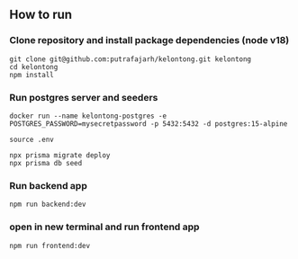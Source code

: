 ## How to run

### Clone repository and install package dependencies (node v18)
```
git clone git@github.com:putrafajarh/kelontong.git kelontong
cd kelontong
npm install
```

### Run postgres server and seeders
```
docker run --name kelontong-postgres -e POSTGRES_PASSWORD=mysecretpassword -p 5432:5432 -d postgres:15-alpine

source .env

npx prisma migrate deploy
npx prisma db seed

```

### Run backend app
```
npm run backend:dev
```

### open in new terminal and run frontend app
```
npm run frontend:dev
```